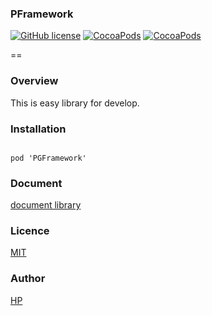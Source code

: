 ### PFramework  
[![GitHub license](https://img.shields.io/badge/LICENSE-MIT%20LICENSE-blue.svg)](https://github.com/Playground-Corp/PGFramework/LICENCE) [![CocoaPods](https://img.shields.io/badge/platform-ios-lightgrey.svg)](https://cocoapods.org/pods/PGFramework) [![CocoaPods](https://img.shields.io/cocoapods/v/PGFramework.svg)](https://cocoapods.org/pods/PGFramework)  

==

### Overview
This is easy library for develop.

### Installation
<code>
pod 'PGFramework'
</code>

### Document
[document library](https://playground.style/official/docs/)

### Licence
[MIT](https://github.com/Playground-Corp/PGFramework/blob/master/LICENCE)

### Author
[HP](https://playground.style)  
